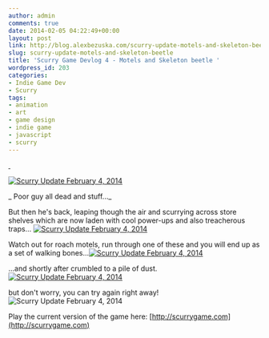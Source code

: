 ```yaml
---
author: admin
comments: true
date: 2014-02-05 04:22:49+00:00
layout: post
link: http://blog.alexbezuska.com/scurry-update-motels-and-skeleton-beetle/
slug: scurry-update-motels-and-skeleton-beetle
title: 'Scurry Game Devlog 4 - Motels and Skeleton beetle '
wordpress_id: 203
categories:
- Indie Game Dev
- Scurry
tags:
- animation
- art
- game design
- indie game
- javascript
- scurry
---
```




[ ](/images/2014/02/Screen-Shot-2014-02-04-at-11.16.54-PM.png)

[![Scurry Update February 4, 2014](/images/2014/02/Screen-Shot-2014-02-04-at-11.16.54-PM.png)](/images/2014/02/Screen-Shot-2014-02-04-at-11.16.54-PM.png)

_ Poor guy all dead and stuff..._

But then he's back, leaping though the air and scurrying across store shelves which are now laden with cool power-ups and also treacherous traps...
[![Scurry Update February 4, 2014](/images/2014/02/Screen-Shot-2014-02-04-at-11.17.18-PM.png)](/images/2014/02/Screen-Shot-2014-02-04-at-11.17.18-PM.png)

Watch out for roach motels, run through one of these and you will end up as a set of walking bones...[![Scurry Update February 4, 2014](/images/2014/02/Screen-Shot-2014-02-04-at-11.17.42-PM.png)](/images/2014/02/Screen-Shot-2014-02-04-at-11.17.42-PM.png)

...and shortly after crumbled to a pile of dust. [![Scurry Update February 4, 2014](/images/2014/02/Screen-Shot-2014-02-04-at-11.19.51-PM.png)](/images/2014/02/Screen-Shot-2014-02-04-at-11.19.51-PM.png)

but don't worry, you can try again right away!![Scurry Update February 4, 2014](/images/2014/02/Screen-Shot-2014-02-04-at-11.19.33-PM.png)

Play the current version of the game here: [http://scurrygame.com](http://scurrygame.com)
